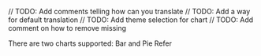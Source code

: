

// TODO: Add comments telling how can you translate
// TODO: Add a way for default translation
// TODO: Add theme selection for chart
// TODO: Add comment on how to remove missing

There are two charts supported: Bar and Pie
Refer 
